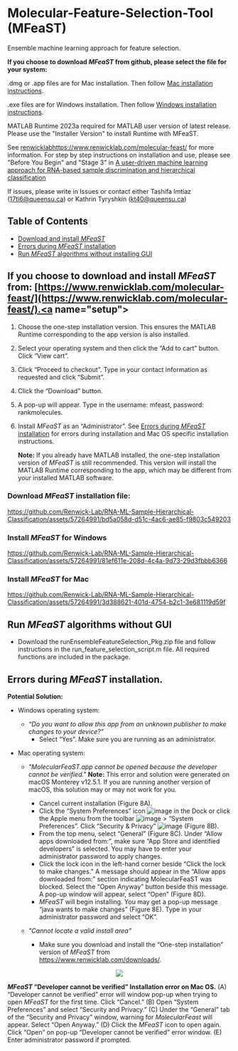 # Molecular-Feature-Selection-Tool (MFeaST)
Ensemble machine learning approach for feature selection. 

**If you choose to download _MFeaST_ from github, please select the file for your system:** 

.dmg or .app files are for Mac installation. Then follow [Mac installation instructions](#mac).

.exe files are for Windows installation. Then follow [Windows installation instructions](#windows).

MATLAB Runtime 2023a required for MATLAB user version of latest release. Please use the "Installer Version" to install Runtime with MFeaST. 

See [renwicklab](https://www.renwicklab.com/molecular-feast/)https://www.renwicklab.com/molecular-feast/ for more information. 
For step by step instructions on installation and use, please see "Before You Begin" and "Stage 3" in [A user-driven machine learning approach for RNA-based sample discrimination and hierarchical classification
](https://star-protocols.cell.com/protocols/3074#summary) 

If issues, please write in Issues or contact either Tashifa Imtiaz (17ti6@queensu.ca) or Kathrin Tyryshkin (kt40@queensu.ca)

## Table of Contents
* [Download and install _MFeaST_](#setup)
* [Errors during _MFeaST_ installation](#troubleshooting)
* [Run _MFeaST_ algorithms without installing GUI](#script_pkg)

## If you choose to download and install _MFeaST_ from: [https://www.renwicklab.com/molecular-feast/](https://www.renwicklab.com/molecular-feast/).<a name="setup"></a>
1. Choose the one-step installation version. This ensures the MATLAB Runtime corresponding to the app version is also installed.    
2. Select your operating system and then click the “Add to cart” button. Click “View cart”.  
3. Click “Proceed to checkout”. Type in your contact information as requested and click “Submit”.  
4. Click the “Download” button.  
5. A pop-up will appear. Type in the username: mfeast, password: rankmolecules.  
6. Install _MFeaST_ as an “Administrator”. See [Errors during _MFeaST_ installation](#troubleshooting) for errors during installation and Mac OS specific installation instructions.

   **Note:** If you already have MATLAB installed, the one-step installation version of _MFeaST_ is still recommended. This version will install the MATLAB Runtime corresponding to the app, which may be different from your installed MATLAB software.

### **Download _MFeaST_ installation file:**

https://github.com/Renwick-Lab/RNA-ML-Sample-Hierarchical-Classification/assets/57264991/bd5a058d-d51c-4ac6-ae85-f9803c549203

### **Install _MFeaST_ for Windows** <a name="windows"></a> 

https://github.com/Renwick-Lab/RNA-ML-Sample-Hierarchical-Classification/assets/57264991/81ef611e-208d-4c4a-9d73-29d3fbbb6366

### **Install _MFeaST_ for Mac** <a name="mac"></a> 

https://github.com/Renwick-Lab/RNA-ML-Sample-Hierarchical-Classification/assets/57264991/3d388621-401d-4754-b2c1-3e681119d59f

## Run _MFeaST_ algorithms without GUI <a name="script_pkg"></a>
- Download the runEnsembleFeatureSelection_Pkg.zip file and follow instructions in the run_feature_selection_script.m file. All required functions are included in the package.  

## Errors during *MFeaST* installation.<a name="troubleshooting"></a> 

**Potential Solution:**
- Windows operating system:
    -  _“Do you want to allow this app from an unknown publisher to make changes to your device?”_
        - Select “Yes”. Make sure you are running as an administrator.

- Mac operating system:
    - _"MolecularFeaST.app cannot be opened because the developer cannot be verified."_ **Note:** This error and solution were generated on macOS Monterey v12.5.1. If you are running another version of macOS, this solution may or may not work for you. 
        - Cancel current installation (Figure 8A).
        - Click the “System Preferences” icon ![image](https://github.com/Renwick-Lab/RNA-ML-Sample-Hierarchical-Classification/assets/57264991/4604f734-870d-4e09-a6ca-330269687786) in the Dock or click the Apple menu from the toolbar  ![image](https://github.com/Renwick-Lab/RNA-ML-Sample-Hierarchical-Classification/assets/57264991/0b8104e1-dd11-440c-b9e0-7d09783e2fbd) > “System Preferences”. Click “Security & Privacy” ![image](https://github.com/Renwick-Lab/RNA-ML-Sample-Hierarchical-Classification/assets/57264991/1449683b-54bf-4c31-8e14-e5b892728d11) (Figure 8B).
        - From the top menu, select “General” (Figure 8C). Under “Allow apps downloaded from:”, make sure “App Store and identified developers” is selected. You may have to enter your administrator password to apply changes.
        - Click the lock icon in the left-hand corner beside “Click the lock to make changes.” A message should appear in the “Allow apps downloaded from:” section indicating MolecularFeaST was blocked. Select the “Open Anyway” button beside this message. A pop-up window will appear, select “Open” (Figure 8D).
        - _MFeaST_ will begin installing. You may get a pop-up message “java wants to make changes” (Figure 8E). Type in your administrator password and select “OK”.

    - _"Cannot locate a valid install area"_
        - Make sure you download and install the “One-step installation” version of _MFeaST_ from https://www.renwicklab.com/downloads/.

<div align="center">
    <img src="https://github.com/Renwick-Lab/RNA-ML-Sample-Hierarchical-Classification/assets/57264991/f1d322f8-55db-485f-b698-b2964079ad12">
</div>

**_MFeaST_ “Developer cannot be verified” Installation error on Mac OS.** (A) “Developer cannot be verified” error will window pop-up when trying to open _MFeaST_ for the first time. Click “Cancel.” (B) Open “System Preferences” and select “Security and Privacy.” (C) Under the “General” tab of the “Security and Privacy” window, warning for _MolecularFeast_ will appear. Select “Open Anyway.” (D) Click the _MFeaST_ icon to open again. Click “Open” on pop-up “Developer cannot be verified” error window. (E) Enter administrator password if prompted. 
   
